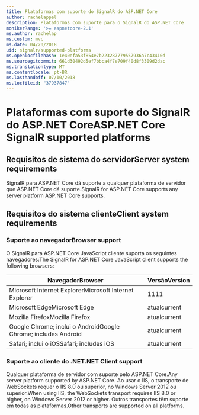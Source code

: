 ```yaml
---
title: Plataformas com suporte do SignalR do ASP.NET Core
author: rachelappel
description: Plataformas com suporte para o SignalR do ASP.NET Core
monikerRange: '>= aspnetcore-2.1'
ms.author: rachelap
ms.custom: mvc
ms.date: 04/20/2018
uid: signalr/supported-platforms
ms.openlocfilehash: 1e40efa53f854e7b223287779557936a7c43410d
ms.sourcegitcommit: 661d30492d5ef7bbca4f7e709f40d8f3309d2dac
ms.translationtype: MT
ms.contentlocale: pt-BR
ms.lasthandoff: 07/10/2018
ms.locfileid: "37937847"
---
```

# <a name="aspnet-core-signalr-supported-platforms"></a><span data-ttu-id="10192-103">Plataformas com suporte do SignalR do ASP.NET Core</span><span class="sxs-lookup"><span data-stu-id="10192-103">ASP.NET Core SignalR supported platforms</span></span>

## <a name="server-system-requirements"></a><span data-ttu-id="10192-104">Requisitos de sistema do servidor</span><span class="sxs-lookup"><span data-stu-id="10192-104">Server system requirements</span></span>

<span data-ttu-id="10192-105">SignalR para ASP.NET Core dá suporte a qualquer plataforma de servidor que ASP.NET Core dá suporte.</span><span class="sxs-lookup"><span data-stu-id="10192-105">SignalR for ASP.NET Core supports any server platform ASP.NET Core supports.</span></span>

## <a name="client-system-requirements"></a><span data-ttu-id="10192-106">Requisitos do sistema cliente</span><span class="sxs-lookup"><span data-stu-id="10192-106">Client system requirements</span></span>

### <a name="browser-support"></a><span data-ttu-id="10192-107">Suporte ao navegador</span><span class="sxs-lookup"><span data-stu-id="10192-107">Browser support</span></span>

<span data-ttu-id="10192-108">O SignalR para ASP.NET Core JavaScript cliente suporta os seguintes navegadores:</span><span class="sxs-lookup"><span data-stu-id="10192-108">The SignalR for ASP.NET Core JavaScript client supports the following browsers:</span></span>

| <span data-ttu-id="10192-109">Navegador</span><span class="sxs-lookup"><span data-stu-id="10192-109">Browser</span></span> | <span data-ttu-id="10192-110">Versão</span><span class="sxs-lookup"><span data-stu-id="10192-110">Version</span></span> |
| ------- | ------- |
| <span data-ttu-id="10192-111">Microsoft Internet Explorer</span><span class="sxs-lookup"><span data-stu-id="10192-111">Microsoft Internet Explorer</span></span> | <span data-ttu-id="10192-112">11</span><span class="sxs-lookup"><span data-stu-id="10192-112">11</span></span> |
| <span data-ttu-id="10192-113">Microsoft Edge</span><span class="sxs-lookup"><span data-stu-id="10192-113">Microsoft Edge</span></span> | <span data-ttu-id="10192-114">atual</span><span class="sxs-lookup"><span data-stu-id="10192-114">current</span></span> |
| <span data-ttu-id="10192-115">Mozilla Firefox</span><span class="sxs-lookup"><span data-stu-id="10192-115">Mozilla Firefox</span></span> | <span data-ttu-id="10192-116">atual</span><span class="sxs-lookup"><span data-stu-id="10192-116">current</span></span> |
| <span data-ttu-id="10192-117">Google Chrome; inclui o Android</span><span class="sxs-lookup"><span data-stu-id="10192-117">Google Chrome; includes Android</span></span> | <span data-ttu-id="10192-118">atual</span><span class="sxs-lookup"><span data-stu-id="10192-118">current</span></span> |
| <span data-ttu-id="10192-119">Safari; inclui o iOS</span><span class="sxs-lookup"><span data-stu-id="10192-119">Safari; includes iOS</span></span> | <span data-ttu-id="10192-120">atual</span><span class="sxs-lookup"><span data-stu-id="10192-120">current</span></span> |
 
### <a name="net-client-support"></a><span data-ttu-id="10192-121">Suporte ao cliente do .NET</span><span class="sxs-lookup"><span data-stu-id="10192-121">.NET Client support</span></span>

<span data-ttu-id="10192-122">Qualquer plataforma de servidor com suporte pelo ASP.NET Core.</span><span class="sxs-lookup"><span data-stu-id="10192-122">Any server platform supported by ASP.NET Core.</span></span> <span data-ttu-id="10192-123">Ao usar o IIS, o transporte de WebSockets requer o IIS 8.0 ou superior, no Windows Server 2012 ou superior.</span><span class="sxs-lookup"><span data-stu-id="10192-123">When using IIS, the WebSockets transport requires IIS 8.0 or higher, on Windows Server 2012 or higher.</span></span> <span data-ttu-id="10192-124">Outros transportes têm suporte em todas as plataformas.</span><span class="sxs-lookup"><span data-stu-id="10192-124">Other transports are supported on all platforms.</span></span>

